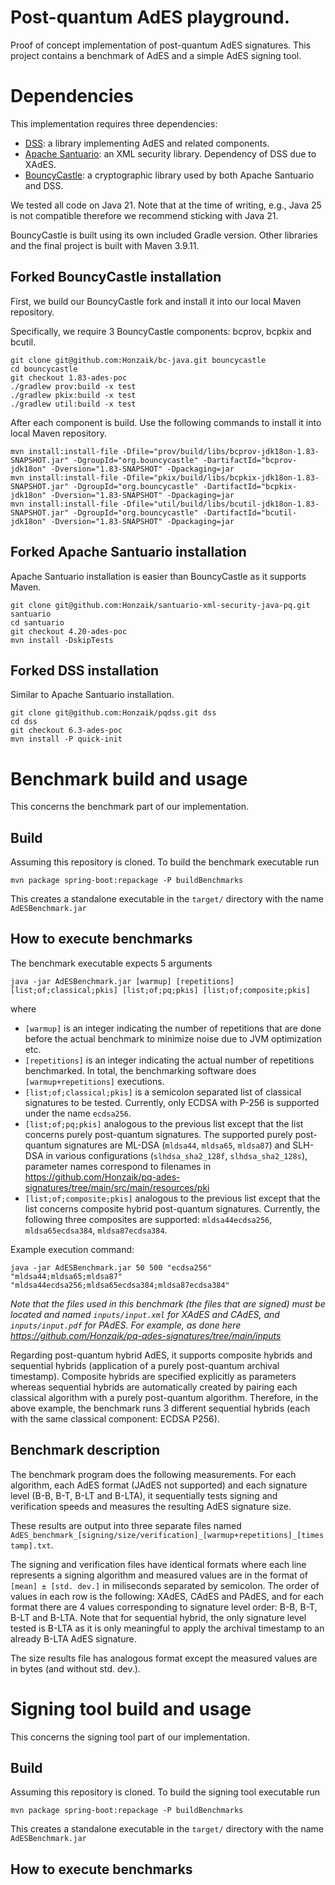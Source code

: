 # Post-quantum AdES playground.
Proof of concept implementation of post-quantum AdES signatures. This project contains a benchmark of AdES and a simple AdES signing tool.


# Dependencies
This implementation requires three dependencies:
- [DSS](https://github.com/Honzaik/pqdss/tree/6.3-ades-poc): a library implementing AdES and related components.
- [Apache Santuario](https://github.com/Honzaik/santuario-xml-security-java-pq/tree/4.20-ades-poc): an XML security library. Dependency of DSS due to XAdES.
- [BouncyCastle](https://github.com/Honzaik/bc-java/tree/1.83-ades-poc): a cryptographic library used by both Apache Santuario and DSS.

We tested all code on Java 21. Note that at the time of writing, e.g., Java 25 is not compatible therefore we recommend sticking with Java 21. 

BouncyCastle is built using its own included Gradle version. Other libraries and the final project is built with Maven 3.9.11.

## Forked BouncyCastle installation
First, we build our BouncyCastle fork and install it into our local Maven repository.

Specifically, we require 3 BouncyCastle components: bcprov, bcpkix and bcutil.

```
git clone git@github.com:Honzaik/bc-java.git bouncycastle
cd bouncycastle
git checkout 1.83-ades-poc
./gradlew prov:build -x test
./gradlew pkix:build -x test
./gradlew util:build -x test
```

After each component is build. Use the following commands to install it into local Maven repository.

```
mvn install:install-file -Dfile="prov/build/libs/bcprov-jdk18on-1.83-SNAPSHOT.jar" -DgroupId="org.bouncycastle" -DartifactId="bcprov-jdk18on" -Dversion="1.83-SNAPSHOT" -Dpackaging=jar
mvn install:install-file -Dfile="pkix/build/libs/bcpkix-jdk18on-1.83-SNAPSHOT.jar" -DgroupId="org.bouncycastle" -DartifactId="bcpkix-jdk18on" -Dversion="1.83-SNAPSHOT" -Dpackaging=jar
mvn install:install-file -Dfile="util/build/libs/bcutil-jdk18on-1.83-SNAPSHOT.jar" -DgroupId="org.bouncycastle" -DartifactId="bcutil-jdk18on" -Dversion="1.83-SNAPSHOT" -Dpackaging=jar
```

## Forked Apache Santuario installation
Apache Santuario installation is easier than BouncyCastle as it supports Maven.

```
git clone git@github.com:Honzaik/santuario-xml-security-java-pq.git santuario
cd santuario
git checkout 4.20-ades-poc
mvn install -DskipTests
```

## Forked DSS installation
Similar to Apache Santuario installation.

```
git clone git@github.com:Honzaik/pqdss.git dss
cd dss
git checkout 6.3-ades-poc
mvn install -P quick-init
```

# Benchmark build and usage
This concerns the benchmark part of our implementation.

## Build
Assuming this repository is cloned. To build the benchmark executable run
```
mvn package spring-boot:repackage -P buildBenchmarks
```

This creates a standalone executable in the `target/` directory with the name `AdESBenchmark.jar`

## How to execute benchmarks
The benchmark executable expects 5 arguments
```
java -jar AdESBenchmark.jar [warmup] [repetitions] [list;of;classical;pkis] [list;of;pq;pkis] [list;of;composite;pkis]
```
where
- `[warmup]` is an integer indicating the number of repetitions that are done before the actual benchmark to minimize noise due to JVM optimization etc.
- `[repetitions]` is an integer indicating the actual number of repetitions benchmarked. In total, the benchmarking software does `[warmup+repetitions]` executions.
- `[list;of;classical;pkis]` is a semicolon separated list of classical signatures to be tested. Currently, only ECDSA with P-256 is supported under the name `ecdsa256`.
- `[list;of;pq;pkis]` analogous to the previous list except that the list concerns purely post-quantum signatures. The supported purely post-quantum signatures are ML-DSA (`mldsa44`, `mldsa65`, `mldsa87`) and SLH-DSA in various configurations (`slhdsa_sha2_128f`, `slhdsa_sha2_128s`), parameter names correspond to filenames in https://github.com/Honzaik/pq-ades-signatures/tree/main/src/main/resources/pki
- `[list;of;composite;pkis]` analogous to the previous list except that the list concerns composite hybrid post-quantum signatures. Currently, the following three composites are supported: `mldsa44ecdsa256`, `mldsa65ecdsa384`, `mldsa87ecdsa384`.

Example execution command:
```
java -jar AdESBenchmark.jar 50 500 "ecdsa256" "mldsa44;mldsa65;mldsa87" "mldsa44ecdsa256;mldsa65ecdsa384;mldsa87ecdsa384"
```

*Note that the files used in this benchmark (the files that are signed) must be located and named `inputs/input.xml` for XAdES and CAdES, and `inputs/input.pdf` for PAdES. For example, as done here https://github.com/Honzaik/pq-ades-signatures/tree/main/inputs*

Regarding post-quantum hybrid AdES, it supports composite hybrids and sequential hybrids (application of a purely post-quantum archival timestamp). Composite hybrids are specified explicitly as parameters whereas sequential hybrids are automatically created by pairing each classical algorithm with a purely post-quantum algorithm. Therefore, in the above example, the benchmark runs 3 different sequential hybrids (each with the same classical component: ECDSA P256).

## Benchmark description
The benchmark program does the following measurements. For each algorithm, each AdES format (JAdES not supported) and each signature level (B-B, B-T, B-LT and B-LTA), it sequentially tests signing and verification speeds and measures the resulting AdES signature size.

These results are output into three separate files named `AdES_benchmark_[signing/size/verification]_[warmup+repetitions]_[timestamp].txt`.

The signing and verification files have identical formats where each line represents a signing algorithm and measured values are in the format of `[mean] ± [std. dev.]` in miliseconds separated by semicolon. The order of values in each row is the following: XAdES, CAdES and PAdES, and for each format there are 4 values corresponding to signature level order: B-B, B-T, B-LT and B-LTA. Note that for sequential hybrid, the only signature level tested is B-LTA as it is only meaningful to apply the archival timestamp to an already B-LTA AdES signature.

The size results file has analogous format except the measured values are in bytes (and without std. dev.).

# Signing tool build and usage
This concerns the signing tool part of our implementation.

## Build
Assuming this repository is cloned. To build the signing tool executable run
```
mvn package spring-boot:repackage -P buildBenchmarks 
```

This creates a standalone executable in the `target/` directory with the name `AdESBenchmark.jar`

## How to execute benchmarks